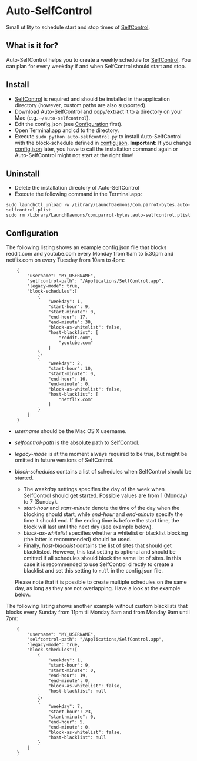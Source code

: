# Auto-SelfControl

Small utility to schedule start and stop times of [SelfControl](http://selfcontrolapp.com).

## What is it for?
Auto-SelfControl helps you to create a weekly schedule for [SelfControl](http://selfcontrolapp.com).
You can plan for every weekday if and when SelfControl should start and stop.


## Install
- [SelfControl](http://selfcontrolapp.com) is required and should be installed in the application directory (however, custom paths are also supported).
- Download Auto-SelfControl and copy/extract it to a directory on your Mac (e.g. `~/auto-selfcontrol`).
- Edit the config.json (see [Configuration](#configuration) first).
- Open Terminal.app and cd to the directory.
- Execute `sudo python auto-selfcontrol.py` to install Auto-SelfControl with the block-schedule defined in [config.json](config.json). __Important:__ If you change [config.json](config.json) later, you have to call the installation command again or Auto-SelfControl might not start at the right time!


## Uninstall
- Delete the installation directory of Auto-SelfControl
- Execute the following command in the Terminal.app:
```
sudo launchctl unload -w /Library/LaunchDaemons/com.parrot-bytes.auto-selfcontrol.plist
sudo rm /Library/LaunchDaemons/com.parrot-bytes.auto-selfcontrol.plist
```

## Configuration
The following listing shows an example config.json file that blocks reddit.com and youtube.com every Monday from 9am to 5.30pm and netflix.com on every Tuesday from 10am to 4pm:
```
    {
        "username": "MY_USERNAME",
        "selfcontrol-path": "/Applications/SelfControl.app",
        "legacy-mode": true,
        "block-schedules":[
            {
                "weekday": 1,
                "start-hour": 9,
                "start-minute": 0,
                "end-hour": 17,
                "end-minute": 30,
                "block-as-whitelist": false,
                "host-blacklist": [
                    "reddit.com",
                    "youtube.com"
                ]
            },
            {
                "weekday": 2,
                "start-hour": 10,
                "start-minute": 0,
                "end-hour": 16,
                "end-minute": 0,
                "block-as-whitelist": false,
                "host-blacklist": [
                    "netflix.com"
                ]
            }
        ]
    }
```
- _username_ should be the Mac OS X username.
- _selfcontrol-path_ is the absolute path to [SelfControl](http://selfcontrolapp.com).
- _legacy-mode_ is at the moment always required to be true, but might be omitted in future versions of SelfControl.
- _block-schedules_ contains a list of schedules when SelfControl should be started. 
    * The _weekday_ settings specifies the day of the week when SelfControl should get started. Possible values are from 1 (Monday) to 7 (Sunday). 
    * _start-hour_ and _start-minute_ denote the time of the day when the blocking should start, while _end-hour_ and _end-minute_ specify the time it should end. If the ending time is before the start time, the block will last until the next day (see example below).
    * _block-as-whitelist_ specifies whether a whitelist or blacklist blocking (the latter is recommended) should be used.
    * Finally, _host-blacklist_ contains the list of sites that should get blacklisted. However, this last setting is optional and should be omitted if all schedules should block the same list of sites. In this case it is recommended to use SelfControl directly to create a blacklist and set this setting to `null` in the config.json file.

    Please note that it is possible to create multiple schedules on the same day, as long as they are not overlapping. Have a look at the example below.

The following listing shows another example without custom blacklists that blocks every Sunday from 11pm til Monday 5am and from Monday 9am until 7pm:
```
    {
        "username": "MY_USERNAME",
        "selfcontrol-path": "/Applications/SelfControl.app",
        "legacy-mode": true,
        "block-schedules":[
            {
                "weekday": 1,
                "start-hour": 9,
                "start-minute": 0,
                "end-hour": 19,
                "end-minute": 0,
                "block-as-whitelist": false,
                "host-blacklist": null
            },
            {
                "weekday": 7,
                "start-hour": 23,
                "start-minute": 0,
                "end-hour": 5,
                "end-minute": 0,
                "block-as-whitelist": false,
                "host-blacklist": null
            }
        ]
    }
```
